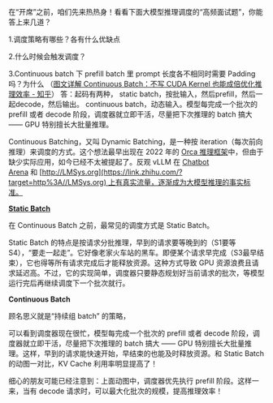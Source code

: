 在“开席”之前，咱们先来热热身！看看下面大模型推理调度的“高频面试题”，你能答上来几道？

1.调度策略有哪些？各有什么优缺点

2.什么时候会触发调度？

3.Continuous batch 下 prefill batch 里 prompt 长度各不相同时需要 Padding 吗？为什么
（[图文详解 Continuous Batch：不写 CUDA Kernel 也能成倍优化推理效率 - 知乎](https://zhuanlan.zhihu.com/p/876908831)）
答：起码有两种，
	static batch，按批输入，然后prefill，然后一起decode，然后输出。
	continuous batch，动态输入。模型每完成一个批次的 prefill 或者 decode 阶段，调度器就立即干活，尽量把下次推理的 batch 搞大 —— GPU 特别擅长大批量推理。


Continuous Batching，又叫 Dynamic Batching，是一种按 iteration（每次前向推理）来调度的方式。这个想法最早出现在 2022 年的 [Orca 推理框架](https://zhida.zhihu.com/search?content_id=248995515&content_type=Article&match_order=1&q=Orca+%E6%8E%A8%E7%90%86%E6%A1%86%E6%9E%B6&zhida_source=entity)中，但由于缺少实际应用，如今已经不太被提起了。反观 vLLM 在 [Chatbot Arena](https://zhida.zhihu.com/search?content_id=248995515&content_type=Article&match_order=1&q=Chatbot+Arena&zhida_source=entity) 和 [http://LMSys.org](https://link.zhihu.com/?target=http%3A//LMSys.org) 上有真实流量，逐渐成为大模型推理的事实标准。

**[Static Batch](https://zhida.zhihu.com/search?content_id=248995515&content_type=Article&match_order=1&q=Static+Batch&zhida_source=entity)**

在 Continuous Batch 之前，最常见的调度方式是 Static Batch。

Static Batch 的特点是按请求分批推理，早到的请求要等晚到的（S1要等S4），“要走一起走”。它好像老家火车站的黑车。即便某个请求早完成（S3最早结束），它也得等所有请求完成后才能释放资源。这种方式导致 GPU 资源浪费且请求延迟高。不过，它的实现简单，调度器只要静态规划好当前请求的批次，等模型运行完后再继续调度下一个批次就行。

**Continuous Batch**

顾名思义就是“持续组 batch” 的策略，

可以看到调度器现在很忙，模型每完成一个批次的 prefill 或者 decode 阶段，调度器就立即干活，尽量把下次推理的 batch 搞大 —— GPU 特别擅长大批量推理。这样，早到的请求能快速开始，早结束的也能及时释放资源。和 Static Batch 的动图一对比，KV Cache 利用率明显提高了！

细心的朋友可能已经注意到：上面动图中，调度器优先执行 prefill 阶段。这样一来，当有 decode 请求时，可以最大化批次的规模，提高推理效率！